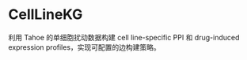 # CellLineKG
利用 Tahoe 的单细胞扰动数据构建 cell line-specific PPI 和 drug-induced expression profiles，实现可配置的边构建策略。
